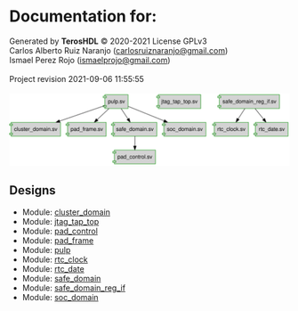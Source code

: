 # Documentation for: 

Generated by **TerosHDL** © 2020-2021 License GPLv3<br>Carlos Alberto Ruiz Naranjo (carlosruiznaranjo@gmail.com)<br>Ismael Perez Rojo (ismaelprojo@gmail.com)<br><br>Project revision 2021-09-06 11:55:55<br><br>
![system](./doc_internal/dependency_graph.svg "System")
## Designs

- Module: [cluster_domain ](./doc_internal/cluster_domain.md)
- Module: [jtag_tap_top ](./doc_internal/jtag_tap_top.md)
- Module: [pad_control ](./doc_internal/pad_control.md)
- Module: [pad_frame ](./doc_internal/pad_frame.md)
- Module: [pulp ](./doc_internal/pulp.md)
- Module: [rtc_clock ](./doc_internal/rtc_clock.md)
- Module: [rtc_date ](./doc_internal/rtc_date.md)
- Module: [safe_domain ](./doc_internal/safe_domain.md)
- Module: [safe_domain_reg_if ](./doc_internal/safe_domain_reg_if.md)
- Module: [soc_domain ](./doc_internal/soc_domain.md)

